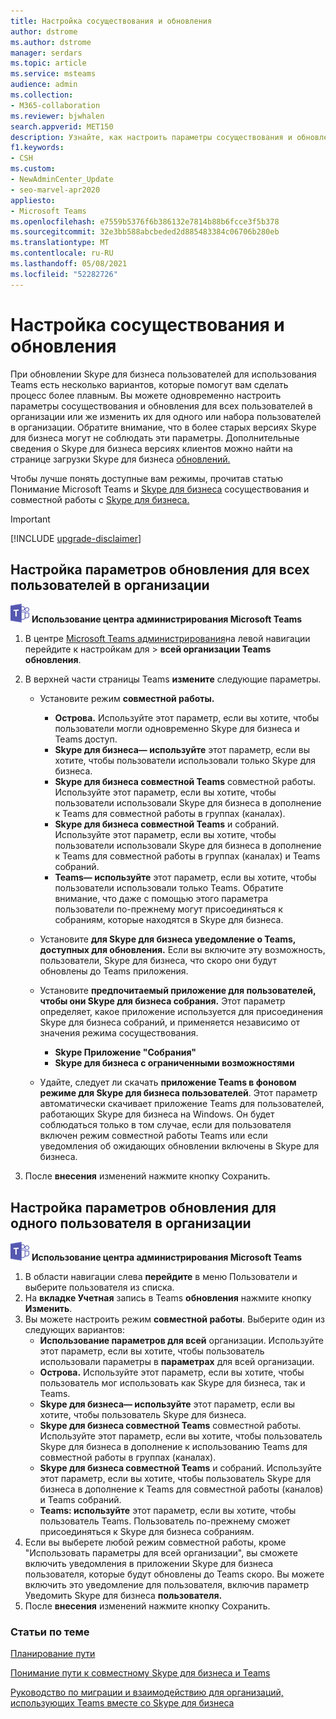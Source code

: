 ```yaml
---
title: Настройка сосуществования и обновления
author: dstrome
ms.author: dstrome
manager: serdars
ms.topic: article
ms.service: msteams
audience: admin
ms.collection:
- M365-collaboration
ms.reviewer: bjwhalen
search.appverid: MET150
description: Узнайте, как настроить параметры сосуществования и обновления для всех пользователей в организации одновременно, а также для одного или набора пользователей в организации.
f1.keywords:
- CSH
ms.custom:
- NewAdminCenter_Update
- seo-marvel-apr2020
appliesto:
- Microsoft Teams
ms.openlocfilehash: e7559b5376f6b386132e7814b88b6fcce3f5b378
ms.sourcegitcommit: 32e3bb588abcbeded2d885483384c06706b280eb
ms.translationtype: MT
ms.contentlocale: ru-RU
ms.lasthandoff: 05/08/2021
ms.locfileid: "52282726"
---
```

# <a name="set-your-coexistence-and-upgrade-settings"></a>Настройка сосуществования и обновления


При обновлении Skype для бизнеса пользователей для использования Teams есть несколько вариантов, которые помогут вам сделать процесс более плавным. Вы можете одновременно настроить параметры сосуществования и обновления для всех пользователей в организации или же изменить их для одного или набора пользователей в организации. Обратите внимание, что в более старых версиях Skype для бизнеса могут не соблюдать эти параметры. Дополнительные сведения о Skype для бизнеса версиях клиентов можно найти на странице загрузки Skype для бизнеса [обновлений.](/skypeforbusiness/software-updates) 

Чтобы лучше понять доступные вам режимы, прочитав статью Понимание Microsoft Teams и [Skype для бизнеса](teams-and-skypeforbusiness-coexistence-and-interoperability.md) сосуществования и совместной работы с [Skype для бизнеса.](coexistence-chat-calls-presence.md)  

> [!IMPORTANT]
> [!INCLUDE [upgrade-disclaimer](includes/upgrade-disclaimer.md)]


## <a name="set-upgrade-options-for-all-users-in-your-organization"></a>Настройка параметров обновления для всех пользователей в организации

![Значок с логотипом Microsoft Teams](media/teams-logo-30x30.png) **Использование центра администрирования Microsoft Teams**

1. В центре [Microsoft Teams администрирования](https://admin.teams.microsoft.com/)на левой навигации перейдите к настройкам для  >  **всей организации Teams обновления**. 

2. В верхней части страницы Teams **измените** следующие параметры.
    - Установите режим **совместной работы.**
        - **Острова.** Используйте этот параметр, если вы хотите, чтобы пользователи могли одновременно Skype для бизнеса и Teams доступ.
        - **Skype для бизнеса— используйте** этот параметр, если вы хотите, чтобы пользователи использовали только Skype для бизнеса.
        - **Skype для бизнеса совместной Teams** совместной работы. Используйте этот параметр, если вы хотите, чтобы пользователи использовали Skype для бизнеса в дополнение к Teams для совместной работы в группах (каналах).
        - **Skype для бизнеса совместной Teams** и собраний. Используйте этот параметр, если вы хотите, чтобы пользователи использовали Skype для бизнеса в дополнение к Teams для совместной работы в группах (каналах) и Teams собраний.
        - **Teams— используйте** этот параметр, если вы хотите, чтобы пользователи использовали только Teams. Обратите внимание, что даже с помощью этого параметра пользователи по-прежнему могут присоединяться к собраниям, которые находятся в Skype для бизнеса.
        
    - Установите **для Skype для бизнеса уведомление о Teams, доступных для обновления.** Если вы включите эту возможность, пользователи, Skype для бизнеса, что скоро они будут обновлены до Teams приложения.
    - Установите **предпочитаемый приложение для пользователей, чтобы они Skype для бизнеса собрания.** Этот параметр определяет, какое приложение используется для присоединения Skype для бизнеса собраний, и применяется независимо от значения режима сосуществования.
      - **Skype Приложение "Собрания"**
      - **Skype для бизнеса с ограниченными возможностями**
    - Удайте, следует ли скачать **приложение Teams в фоновом режиме для Skype для бизнеса пользователей**.  Этот параметр автоматически скачивает приложение Teams для пользователей, работающих Skype для бизнеса на Windows. Он будет соблюдаться только в том случае, если для пользователя включен режим совместной работы Teams или если уведомления об ожидающих обновлении включены в Skype для бизнеса.
3. После **внесения** изменений нажмите кнопку Сохранить.

## <a name="set-upgrade-options-for-a-single-user-in-your-organization"></a>Настройка параметров обновления для одного пользователя в организации

![Значок с логотипом Microsoft Teams](media/teams-logo-30x30.png) **Использование центра администрирования Microsoft Teams**

1. В области навигации слева **перейдите** в меню Пользователи и выберите пользователя из списка. 
2. На **вкладке Учетная** запись в Teams **обновления** нажмите кнопку **Изменить**.
3. Вы можете настроить режим **совместной работы**. Выберите один из следующих вариантов:
     - **Использование параметров для всей** организации. Используйте этот параметр, если вы хотите, чтобы пользователь использовали параметры в **параметрах** для всей организации. 
     - **Острова.** Используйте этот параметр, если вы хотите, чтобы пользователь мог использовать как Skype для бизнеса, так и Teams. 
     - **Skype для бизнеса— используйте** этот параметр, если вы хотите, чтобы пользователь Skype для бизнеса.
     - **Skype для бизнеса совместной Teams** совместной работы. Используйте этот параметр, если вы хотите, чтобы пользователь Skype для бизнеса в дополнение к использованию Teams для совместной работы в группах (каналах).
      - **Skype для бизнеса совместной Teams** и собраний. Используйте этот параметр, если вы хотите, чтобы пользователь Skype для бизнеса в дополнение к Teams для совместной работы (каналов) и Teams собраний.
     - **Teams: используйте** этот параметр, если вы хотите, чтобы пользователь Teams. Пользователь по-прежнему сможет присоединяться к Skype для бизнеса собраниям.
4. Если вы  выберете любой режим совместной работы, кроме "Использовать параметры для всей организации", вы сможете включить уведомления в приложении Skype для бизнеса пользователя, которые будут обновлены до Teams скоро. Вы можете включить это уведомление для пользователя, включив параметр Уведомить Skype для бизнеса **пользователя.**
5. После **внесения** изменений нажмите кнопку Сохранить.

### <a name="related-topics"></a>Статьи по теме
[Планирование пути](upgrade-plan-journey.md)

[Понимание пути к совместному Skype для бизнеса и Teams](upgrade-and-coexistence-of-skypeforbusiness-and-teams.md)

[Руководство по миграции и взаимодействию для организаций, использующих Teams вместе со Skype для бизнеса](migration-interop-guidance-for-teams-with-skype.md)